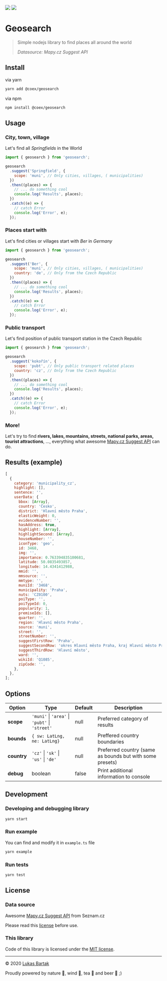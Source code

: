 ![](https://github.com/COEXCZ/geosearch/workflows/Build%20&%20Run%20tests%20&%20Publish/badge.svg)
![](https://github.com/COEXCZ/geosearch/workflows/Build%20&%20Run%20tests/badge.svg)

# Geosearch

> Simple nodejs library to find places all around the world
>
> _Datasource: Mapy.cz Suggest API_

## Install

via yarn

```bash
yarn add @coex/geosearch
```

via npm

```bash
npm install @coex/geosearch
```

## Usage

### City, town, village

Let's find all _Springfields_ in the World

```javascript
import { geosearch } from 'geosearch';

geosearch
  .suggest('Springfield', {
    scope: 'muni', // Only cities, villages, ( municipalities)
  })
  .then((places) => {
    // ... do something cool
    console.log('Results', places);
  })
  .catch((e) => {
    // catch Error
    console.log('Error', e);
  });
```

### Places start with

Let's find cities or villages start with _Ber_ in _Germany_

```javascript
import { geosearch } from 'geosearch';

geosearch
  .suggest('Ber', {
    scope: 'muni', // Only cities, villages, ( municipalities)
    country: 'de', // Only from the Czech Republic
  })
  .then((places) => {
    // ... do something cool
    console.log('Results', places);
  })
  .catch((e) => {
    // catch Error
    console.log('Error', e);
  });
```

### Public transport

Let's find position of public transport station in the Czech Republic

```javascript
import { geosearch } from 'geosearch';

geosearch
  .suggest('kokořín', {
    scope: 'pubt', // Only public transport related places
    country: 'cz', // Only from the Czech Republic
  })
  .then((places) => {
    // ... do something cool
    console.log('Results', places);
  })
  .catch((e) => {
    // catch Error
    console.log('Error', e);
  });
```

### More!

Let's try to find **rivers, lakes, mountains, streets, national parks, areas, tourist attractions**, ..., everything what awesome [Mapy.cz Suggest API](https://api.mapy.cz/view?page=suggestadv) can do.

## Results (example)

```javascript
[
  {
    category: 'municipality_cz',
    highlight: [],
    sentence: '',
    userData: {
      bbox: [Array],
      country: 'Česko',
      district: 'Hlavní město Praha',
      elasticWeight: 0,
      evidenceNumber: '',
      hasAddress: true,
      highlight: [Array],
      highlightSecond: [Array],
      houseNumber: '',
      iconType: 'geo',
      id: 3468,
      img: '',
      importance: 0.763394835100681,
      latitude: 50.0835493857,
      longitude: 14.4341412988,
      mmid: '',
      mmsource: '',
      mmtype: '',
      muniId: '3468',
      municipality: 'Praha',
      nuts: 'CZ0100',
      poiType: '',
      poiTypeId: 0,
      popularity: 1,
      premiseIds: [],
      quarter: '',
      region: 'Hlavní město Praha',
      source: 'muni',
      street: '',
      streetNumber: '',
      suggestFirstRow: 'Praha',
      suggestSecondRow: 'okres Hlavní město Praha, kraj Hlavní město Praha, Česko',
      suggestThirdRow: 'Hlavní město',
      ward: '',
      wikiId: 'Q1085',
      zipCode: '',
    },
  },
];
```

## Options

| Option      | Type                                           | Default | Description                                              |
| ----------- | ---------------------------------------------- | ------- | -------------------------------------------------------- |
| **scope**   | `'muni'` \| `'area'` \| `'pubt'` \| `'street'` | null    | Preferred category of results                            |
| **bounds**  | `{ sw: LatLng, ne: LatLng}`                    | null    | Preffered country boundaries                             |
| **country** | `'cz'` \| `'sk'` \| `'us'` \| `'de'`           | null    | Preferred country (same as bounds but with some presets) |
| **debug**   | boolean                                        | false   | Print additional information to console                  |

## Development

### Developing and debugging library

```bash
yarn start
```

### Run example

You can find and modify it in `example.ts` file

```bash
yarn example
```

### Run tests

```bash
yarn test
```

## License

### Data source

Awesome [Mapy.cz Suggest API](https://api.mapy.cz/view?page=suggestadv) from Seznam.cz

Please read this [license](https://api.mapy.cz/#pact) before use.

### This library

Code of this library is licensed under the [MIT license].

---

&copy; 2020 [Lukas Bartak](http://bartweb.cz)

Proudly powered by nature 🗻, wind 💨, tea 🍵 and beer 🍺 ;)

[mit license]: LICENSE
